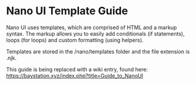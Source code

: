 # Nano UI Template Guide

Nano UI uses templates, which are comprised of HTML and a markup syntax. The markup allows you
to easily add conditionals (if statements), loops (for loops) and custom formatting (using helpers).

Templates are stored in the /nano/templates folder and the file extension is .njk.

This guide is being replaced with a wiki entry, found here: <https://baystation.xyz/index.php?title=Guide_to_NanoUI>
